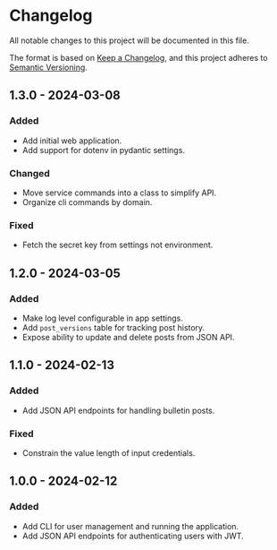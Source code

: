 # Changelog

All notable changes to this project will be documented in this file.

The format is based on [Keep a Changelog](https://keepachangelog.com/en/1.0.0/),
and this project adheres to [Semantic Versioning](https://semver.org/spec/v2.0.0.html).

## 1.3.0 - 2024-03-08

### Added

- Add initial web application.
- Add support for dotenv in pydantic settings.

### Changed

- Move service commands into a class to simplify API.
- Organize cli commands by domain.

### Fixed

- Fetch the secret key from settings not environment.

## 1.2.0 - 2024-03-05

### Added

- Make log level configurable in app settings.
- Add `post_versions` table for tracking post history.
- Expose ability to update and delete posts from JSON API.

## 1.1.0 - 2024-02-13

### Added

- Add JSON API endpoints for handling bulletin posts.

### Fixed

- Constrain the value length of input credentials.

## 1.0.0 - 2024-02-12

### Added

- Add CLI for user management and running the application.
- Add JSON API endpoints for authenticating users with JWT.
